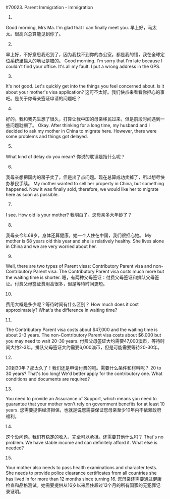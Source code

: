 #70023. Parent Immigration - Immigration

1.
Good morning, Mrs Ma. I'm glad that I can finally meet you.
早上好，马太太。很高兴总算能见到你了。

2.
早上好，不好意思我迟到了，因为我找不到你的办公室。都是我的错，我在全球定位系统里输入的地址是错的。
Good morning. I'm sorry that I'm late because I couldn't find your office. It's all my fault. I put a wrong address in the GPS.

3.
It's not good. Let's quickly get into the things you feel concerned about. Is it about your mother's visa application?
这可不太好。我们快点来看看你担心的事吧。是关于你母亲签证申请的问题吧？

4.
好的。我和我先生想了很久，打算让我中国的母亲移民过来，但是前段时间遇到一些问题耽搁了。
Okay. After thinking for a long time, my husband and I decided to ask my mother in China to migrate here. However, there were some problems and things got delayed.

5.
What kind of delay do you mean?
你说的耽误是指什么呢？

6.
我母亲想把国内的房子卖了，但是出了点问题。现在总算成功卖掉了，所以想尽快办移民手续。
My mother wanted to sell her property in China, but something happened. Now it was finally sold, therefore, we would like her to migrate here as soon as possible.

7.
I see. How old is your mother?
我明白了。您母亲多大年龄了？

8.
我母亲今年68岁，身体还算健康。她一个人住在中国，我们很担心她。
My mother is 68 years old this year and she is relatively healthy. She lives alone in China and we are very worried about her.

9.
Well, there are two types of Parent visas: Contributory Parent visa and non-Contributory Parent visa. The Contributory Parent visa costs much more but the waiting time is shorter.
嗯，有两种父母签证：付费父母签证和排队父母签证。付费父母签证费用高很多，但是等待时间更短。

10.
费用大概是多少呢？等待时间有什么区别？
How much does it cost approximately? What's the difference in waiting time?

11.
The Contributory Parent visa costs about $47,000 and the waiting time is about 2-3 years. The non-Contributory Parent visa costs about $6,000 but you may need to wait 20-30 years.
付费父母签证大约需要47,000澳币，等待时间大约2-3年。排队父母签证大约需要6,000澳币，但是可能需要等待20-30年。

12.
20到30年？那太久了！我们还是申请付费的吧。需要什么条件和材料呢？
20 to 30 years? That's too long! We'd better apply for the contributory one. What conditions and documents are required?

13.
You need to provide an Assurance of Support, which means you need to guarantee that your mother won't rely on government benefits for at least 10 years.
您需要提供经济担保，也就是说您需要保证您母亲至少10年内不依赖政府福利。

14.
这个没问题。我们有稳定的收入，完全可以承担。还需要其他什么吗？
That's no problem. We have stable income and can definitely afford it. What else is needed?

15.
Your mother also needs to pass health examinations and character tests. She needs to provide police clearance certificates from all countries she has lived in for more than 12 months since turning 16.
您母亲还需要通过健康检查和品格测试。她需要提供从16岁以来居住超过12个月的所有国家的无犯罪记录证明。